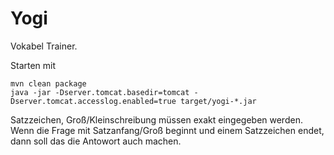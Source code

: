 # Yogi

Vokabel Trainer.

Starten mit

    mvn clean package
    java -jar -Dserver.tomcat.basedir=tomcat -Dserver.tomcat.accesslog.enabled=true target/yogi-*.jar
    
    
Satzzeichen, Groß/Kleinschreibung müssen exakt eingegeben werden. Wenn die Frage mit Satzanfang/Groß beginnt und einem Satzzeichen endet,
dann soll das die Antowort auch machen.